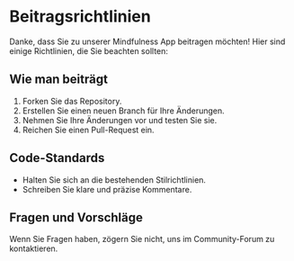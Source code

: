# Beitragsrichtlinien

Danke, dass Sie zu unserer Mindfulness App beitragen möchten! Hier sind einige Richtlinien, die Sie beachten sollten:

## Wie man beiträgt
1. Forken Sie das Repository.
2. Erstellen Sie einen neuen Branch für Ihre Änderungen.
3. Nehmen Sie Ihre Änderungen vor und testen Sie sie.
4. Reichen Sie einen Pull-Request ein.

## Code-Standards
- Halten Sie sich an die bestehenden Stilrichtlinien.
- Schreiben Sie klare und präzise Kommentare.

## Fragen und Vorschläge
Wenn Sie Fragen haben, zögern Sie nicht, uns im Community-Forum zu kontaktieren.
